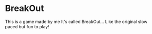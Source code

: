 # BreakOut
This is a game made by me It's called BreakOut...    Like the original slow paced but fun to play!

